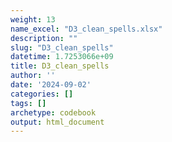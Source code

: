 ```yaml
---
weight: 13
name_excel: "D3_clean_spells.xlsx"
description: ""
slug: "D3_clean_spells"
datetime: 1.7253066e+09
title: D3_clean_spells
author: ''
date: '2024-09-02'
categories: []
tags: []
archetype: codebook
output: html_document
---
```


<div class="tabcontent"></div>
